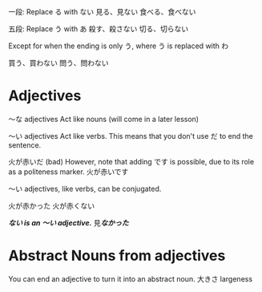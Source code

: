 一段: Replace る with ない
見る、見ない
食べる、食べない

五段: Replace う with あ
殺す、殺さない
切る、切らない

Except for when the ending is only う, where う is replaced with  わ

買う、買わない
問う、問わない

# Adjectives
～な adjectives
Act like nouns (will come in a later lesson)

～い adjectives
Act like verbs. This means that you don't use だ to end the sentence.

火が赤いだ (bad)
However, note that adding です is possible, due to its role as a politeness marker.
火が赤いです

～い adjectives, like verbs, can be conjugated.

火が赤かった
火が赤くない

***ない is an ～い adjective.***
見***なかった***

# Abstract Nouns from adjectives
You can end an adjective to turn it into an abstract noun.
大きさ
largeness